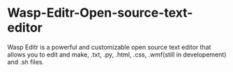 # Wasp-Editr-Open-source-text-editor
Wasp Editr is a powerful and customizable open source text editor that allows you to edit and make, .txt, .py, .html, .css, .wmf(still in developement) and .sh files.
